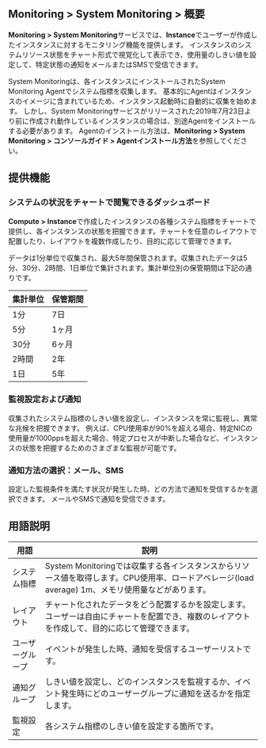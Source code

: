 ## Monitoring > System Monitoring > 概要
**Monitoring > System Monitoring**サービスでは、**Instance**でユーザーが作成したインスタンスに対するモニタリング機能を提供します。
インスタンスのシステムリソース状態をチャート形式で視覚化して表示でき、使用量のしきい値を設定して、特定状態の通知をメールまたはSMSで受信できます。

System Monitoringは、各インスタンスにインストールされたSystem Monitoring Agentでシステム指標を収集します。 
基本的にAgentはインスタンスのイメージに含まれているため、インスタンス起動時に自動的に収集を始めます。
しかし、System Monitoringサービスがリリースされた2019年7月23日より前に作成され動作しているインスタンスの場合は、別途Agentをインストールする必要があります。
Agentのインストール方法は、**Monitoring > System Monitoring > コンソールガイド > Agentインストール方法**を参照してください。

## 提供機能
### システムの状況をチャートで閲覧できるダッシュボード
**Compute > Instance**で作成したインスタンスの各種システム指標をチャートで提供し、各インスタンスの状態を把握できます。チャートを任意のレイアウトで配置したり、レイアウトを複数作成したり、目的に応じて管理できます。

データは1分単位で収集され、最大5年間保管されます。収集されたデータは5分、30分、2時間、1日単位で集計されます。集計単位別の保管期間は下記の通りです。

集計単位|保管期間
---|---
1分|7日
5分|1ヶ月
30分|6ヶ月
2時間|2年
1日|5年

### 監視設定および通知
収集されたシステム指標のしきい値を設定し、インスタンスを常に監視し、異常な兆候を把握できます。
例えば、CPU使用率が90%を超える場合、特定NICの使用量が1000ppsを超えた場合、特定プロセスが中断した場合など、インスタンスの状態を把握するためのさまざまな監視が可能です。

### 通知方法の選択：メール、SMS
設定した監視条件を満たす状況が発生した時、どの方法で通知を受信するかを選択できます。
メールやSMSで通知を受信できます。

## 用語説明
用語|説明
---|---
システム指標 | System Monitoringでは収集する各インスタンスからリソース値を取得します。CPU使用率、ロードアベレージ(load average) 1m、メモリ使用量などがあります。
レイアウト | チャート化されたデータをどう配置するかを設定します。ユーザーは自由にチャートを配置でき、複数のレイアウトを作成して、目的に応じて管理できます。
ユーザーグループ | イベントが発生した時、通知を受信するユーザーリストです。
通知グループ | しきい値を設定し、どのインスタンスを監視するか、イベント発生時にどのユーザーグループに通知を送るかを指定します。
監視設定 | 各システム指標のしきい値を設定する箇所です。
